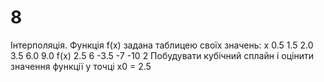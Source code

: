 ﻿# 8
Інтерполяція. Функція f(x) задана таблицею своїх значень:
х	0.5	1.5	 2.0	3.5	6.0	9.0
f(x)	2.5	6	-3.5	 -7 	-10	2
Побудувати кубічний сплайн і оцінити значення функції у точці x0 = 2.5
